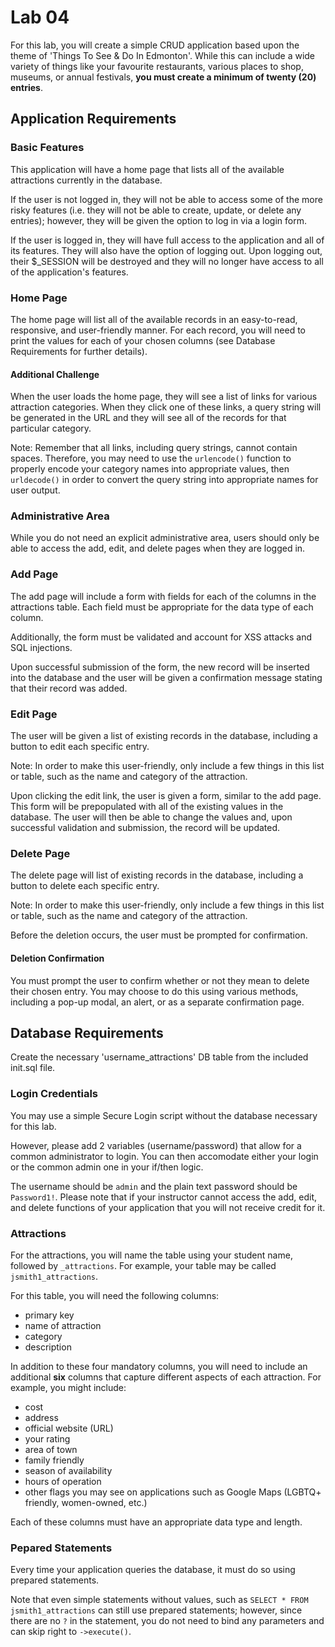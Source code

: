 # Lab 04

For this lab, you will create a simple CRUD application based upon the theme of 'Things To See & Do In Edmonton'. While this can include a wide variety of things like your favourite restaurants, various places to shop, museums, or annual festivals, **you must create a minimum of twenty (20) entries**.

## Application Requirements

### Basic Features

This application will have a home page that lists all of the available attractions currently in the database.

If the user is not logged in, they will not be able to access some of the more risky features (i.e. they will not be able to create, update, or delete any entries); however, they will be given the option to log in via a login form.

If the user is logged in, they will have full access to the application and all of its features. They will also have the option of logging out. Upon logging out, their $_SESSION will be destroyed and they will no longer have access to all of the application's features. 


### Home Page

The home page will list all of the available records in an easy-to-read, responsive, and user-friendly manner. For each record, you will need to print the values for each of your chosen columns (see Database Requirements for further details). 


#### Additional Challenge

When the user loads the home page, they will see a list of links for various attraction categories. When they click one of these links, a query string will be generated in the URL and they will see all of the records for that particular category. 

Note: Remember that all links, including query strings, cannot contain spaces. Therefore, you may need to use the `urlencode()` function to properly encode your category names into appropriate values, then `urldecode()` in order to convert the query string into appropriate names for user output.


### Administrative Area

While you do not need an explicit administrative area, users should only be able to access the add, edit, and delete pages when they are logged in. 


### Add Page

The add page will include a form with fields for each of the columns in the attractions table. Each field must be appropriate for the data type of each column. 

Additionally, the form must be validated and account for XSS attacks and SQL injections. 

Upon successful submission of the form, the new record will be inserted into the database and the user will be given a confirmation message stating that their record was added. 


### Edit Page

The user will be given a list of existing records in the database, including a button to edit each specific entry. 

Note: In order to make this user-friendly, only include a few things in this list or table, such as the name and category of the attraction. 

Upon clicking the edit link, the user is given a form, similar to the add page. This form will be prepopulated with all of the existing values in the database. The user will then be able to change the values and, upon successful validation and submission, the record will be updated. 


### Delete Page

The delete page will list of existing records in the database, including a button to delete each specific entry. 

Note: In order to make this user-friendly, only include a few things in this list or table, such as the name and category of the attraction. 

Before the deletion occurs, the user must be prompted for confirmation. 


#### Deletion Confirmation

You must prompt the user to confirm whether or not they mean to delete their chosen entry. You may choose to do this using various methods, including a pop-up modal, an alert, or as a separate confirmation page. 


## Database Requirements

Create the necessary 'username_attractions' DB table from the included init.sql file.



### Login Credentials

You may use a simple Secure Login script without the database necessary for this lab.

However, please add 2 variables (username/password) that allow for a common administrator to login. You can then accomodate either your login or the common admin one in your if/then logic. 

The username should be `admin` and the plain text password should be `Password1!`. Please note that if your instructor cannot access the add, edit, and delete functions of your application that you will not receive credit for it. 


### Attractions

For the attractions, you will name the table using your student name, followed by `_attractions`. For example, your table may be called `jsmith1_attractions`. 

For this table, you will need the following columns:

- primary key
- name of attraction
- category
- description

In addition to these four mandatory columns, you will need to include an additional **six** columns that capture different aspects of each attraction. For example, you might include:

- cost
- address
- official website (URL)
- your rating
- area of town
- family friendly
- season of availability 
- hours of operation
- other flags you may see on applications such as Google Maps (LGBTQ+ friendly, women-owned, etc.)

Each of these columns must have an appropriate data type and length. 


### Pepared Statements

Every time your application queries the database, it must do so using prepared statements. 

Note that even simple statements without values, such as `SELECT * FROM jsmith1_attractions` can still use prepared statements; however, since there are no `?` in the statement, you do not need to bind any parameters and can skip right to `->execute()`.